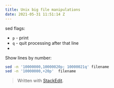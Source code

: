```yaml
---
title: Unix big file manipulations
date: 2021-05-31 11:51:14 Z
---
```




sed flags:
* `p` - print
* `q` - quit processing after that line
* 

Show lines by number:
```bash
sed -n '10000000,10000020p; 10000021q' filename
sed -n '10000000,+20p'  filename
``` 
> Written with [StackEdit](https://stackedit.io/).
<!--stackedit_data:
eyJoaXN0b3J5IjpbMTg2MTEyOTI3OSw0OTUzODM4MDJdfQ==
-->